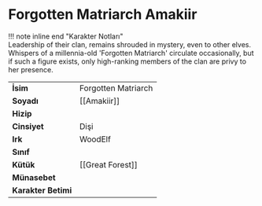 # Forgotten Matriarch Amakiir  
  
!!! note inline end "Karakter Notları"  
	Leadership of their clan, remains shrouded in mystery, even to other elves. Whispers of a millennia-old 'Forgotten Matriarch' circulate occasionally, but if such a figure exists, only high-ranking members of the clan are privy to her presence.     
  
|  |  |  
|---|---|  
| **İsim** | Forgotten Matriarch |  
| **Soyadı** | [[Amakiir]] |  
| **Hizip** |  |  
| **Cinsiyet** | Dişi |  
| **Irk** | WoodElf |  
| **Sınıf** |  |  
| **Kütük** | [[Great Forest]] |  
| **Münasebet** |  |  
| **Karakter Betimi** |  |  
  
  
